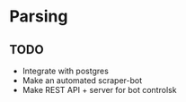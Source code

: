 # Parsing

## TODO 
- Integrate with postgres
- Make an automated scraper-bot
- Make REST API + server for bot controlsk